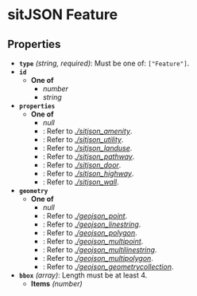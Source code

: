 # sitJSON Feature

## Properties

- **`type`** *(string, required)*: Must be one of: `["Feature"]`.
- **`id`**
  - **One of**
    - *number*
    - *string*
- **`properties`**
  - **One of**
    - *null*
    - : Refer to *[./sitjson_amenity](../../api/sitjson/sitjson_amenity.md)*.
    - : Refer to *[./sitjson_utility](../../api/sitjson/sitjson_utility.md)*.
    - : Refer to *[./sitjson_landuse](../../api/sitjson/sitjson_landuse.md)*.
    - : Refer to *[./sitjson_pathway](../../api/sitjson/sitjson_pathway.md)*.
    - : Refer to *[./sitjson_door](../../api/sitjson/sitjson_door.md)*.
    - : Refer to *[./sitjson_highway](../../api/sitjson/sitjson_highway.md)*.
    - : Refer to *[./sitjson_wall](../../api/sitjson/sitjson_wall.md)*.
- **`geometry`**
  - **One of**
    - *null*
    - : Refer to *[./geojson_point](../../api/geojson/geojson_point.md)*.
    - : Refer to *[./geojson_linestring](../../api/geojson/geojson_linestring.md)*.
    - : Refer to *[./geojson_polygon](../../api/geojson/geojson_polygon.md)*.
    - : Refer to *[./geojson_multipoint](../../api/geojson/geojson_multipoint.md)*.
    - : Refer to *[./geojson_multilinestring](../../api/geojson/geojson_multilinestring.md)*.
    - : Refer to *[./geojson_multipolygon](../../api/geojson/geojson_multipolygon.md)*.
    - : Refer to *[./geojson_geometrycollection](../../api/geojson/geojson_geometrycollection.md)*.
- **`bbox`** *(array)*: Length must be at least 4.
  - **Items** *(number)*
